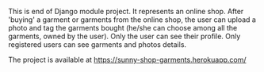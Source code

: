 This is end of Django module project. It represents an online shop. After 'buying' a garment or garments from the online shop, 
the user can upload a photo and tag the garments bought (he/she can choose among all the garments, owned by the user). 
Only the user can see their profile. Only registered users can see garments and photos details. 

The project is available at https://sunny-shop-garments.herokuapp.com/
